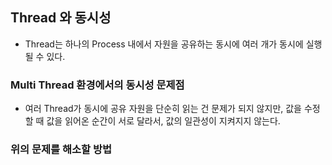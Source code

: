 ## Thread 와 동시성

- Thread는 하나의 Process 내에서 자원을 공유하는 동시에 여러 개가 동시에 실행될 수 있다.

### Multi Thread 환경에서의 동시성 문제점

- 여러 Thread가 동시에 공유 자원을 단순히 읽는 건 문제가 되지 않지만, 값을 수정할 때 값을 읽어온 순간이 서로 달라서, 값의 일관성이 지켜지지 않는다.

### 위의 문제를 해소할 방법

